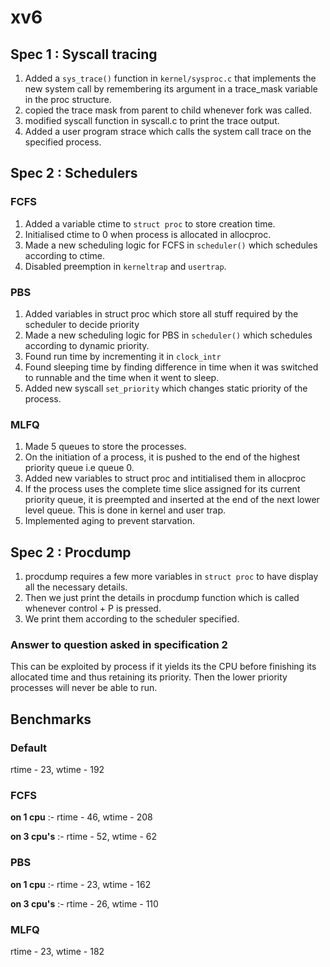 # xv6
## Spec 1 : Syscall tracing
1. Added a `sys_trace()` function in `kernel/sysproc.c` that implements the new system call by remembering its argument in a trace_mask variable in the proc structure.
2. copied the trace mask from parent to child whenever fork was called.
3. modified syscall function in syscall.c to print the trace output.
4. Added a user program strace which calls the system call trace on the specified process.

## Spec 2 : Schedulers
### FCFS
1. Added a variable ctime to `struct proc` to store creation time.
2. Initialised ctime to 0 when process is allocated in allocproc.
3. Made a new scheduling logic for FCFS in `scheduler()` which schedules according to ctime.
4. Disabled preemption in `kerneltrap` and `usertrap`.

### PBS
1. Added variables in struct proc which store all stuff required by the scheduler to decide priority
2. Made a new scheduling logic for PBS in `scheduler()` which schedules according to dynamic priority.
3. Found run time by incrementing it in `clock_intr`
4. Found sleeping time by finding difference in time when it was switched to runnable and the time when it went to sleep.
5. Added new syscall `set_priority` which changes static priority of the process.

### MLFQ
1. Made 5 queues to store the processes.
2. On the initiation of a process, it is pushed to the end of the highest priority queue i.e queue 0.
3. Added new variables to struct proc and intitialised them in allocproc
4. If the process uses the complete time slice assigned for its current priority queue, it is preempted and inserted at the end of the next lower level queue. This is done in kernel and user trap.
5. Implemented aging to prevent starvation.

## Spec 2 : Procdump
1. procdump requires a few more variables in `struct proc` to have display all the necessary details.
2. Then we just print the details in procdump function which is called whenever control + P is pressed.
3. We print them according to the scheduler specified.

### Answer to question asked in specification 2
This can be exploited by process if it yields its the CPU before finishing its allocated time and thus retaining its priority. Then the lower priority processes will never be able to run.

## Benchmarks
### Default
rtime - 23, wtime - 192
### FCFS
**on 1 cpu** :- rtime - 46, wtime - 208

**on 3 cpu's** :- rtime - 52, wtime - 62
### PBS
**on 1 cpu** :- rtime - 23, wtime - 162

**on 3 cpu's** :- rtime - 26, wtime - 110
### MLFQ
rtime - 23, wtime - 182